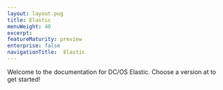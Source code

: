```yaml
---
layout: layout.pug
title: Elastic
menuWeight: 40
excerpt:
featureMaturity: preview
enterprise: false
navigationTitle:  Elastic
---
```


Welcome to the documentation for DC/OS Elastic. Choose a version at to get started!
